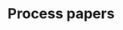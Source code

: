 ---
title: Process papers
layout: collection
entries_layout: grid
permalink: /process/
collection: process
---